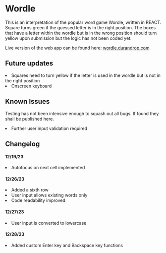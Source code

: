 # Wordle

This is an interpretation of the popular word game Wordle, written in REACT. Square turns green if the guessed letter is in the right position. The boxes that have a letter within the wordle but is in the wrong position should turn yellow upon submission but the logic has not been coded yet.

Live version of the web app can be found here: <a href="https://wordle.durandrop.com">wordle.durandrop.com</a>

## Future updates

<li>Squares need to turn yellow if the letter is used in the wordle but is not in the right position</li>
<li>Onscreen keyboard</li>

## Known Issues

Testing has not been intensive enough to squash out all bugs. If found they shall be published here.
<li>Further user input validation required</li>

## Changelog

#### 12/19/23
<li>Autofocus on next cell implemented</li>

#### 12/26/23
<li>Added a sixth row</li>
<li>User input allows existing words only</li>
<li>Code readability improved</li>

#### 12/27/23
<li>User input is converted to lowercase</li>

#### 12/28/23
<li>Added custom Enter key and Backspace key functions</li>